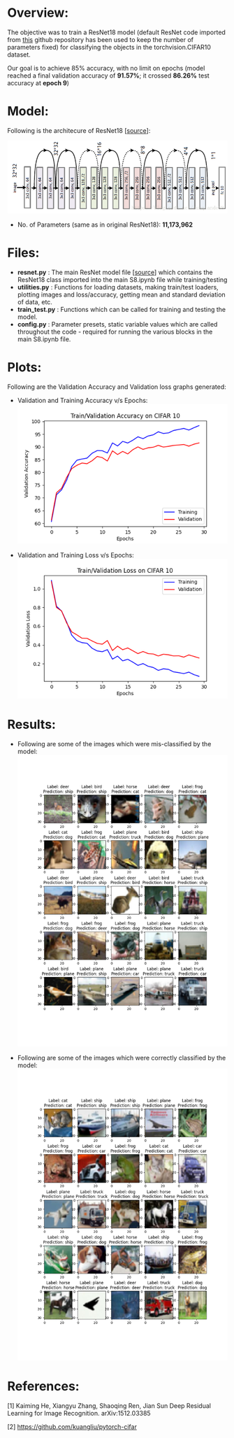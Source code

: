 # **Overview:**
The objective was to train a ResNet18 model (default ResNet code imported from [this](https://github.com/kuangliu/pytorch-cifar/blob/master/models/resnet.py "pytorch-cifar-ResNet18") github repository has been used to keep the number of parameters fixed) for classifying the objects in the torchvision.CIFAR10 dataset.

Our goal is to achieve 85% accuracy, with no limit on epochs (model reached a final validation accuracy of **91.57%**; it crossed **86.26%** test accuracy at **epoch 9**)

# **Model:**
Following is the architecure of ResNet18 [[source](https://duchesnay.github.io/pystatsml/_images/resnet18.png "cifar-resnet18")]:
<p align="center">
  <img src="https://github.com/AkhilP9182/EVA5---Extensive-Vision-AI/blob/main/S8/images/resnet18_architecture.png?raw=true">
</p>

*   No. of Parameters (same as in original ResNet18): **11,173,962**

# **Files:**
*   **resnet.py**     : The main ResNet model file [[source](https://github.com/kuangliu/pytorch-cifar/blob/master/models/resnet.py "pytorch-cifar-resnet18")] which contains the ResNet18 class imported into the main S8.ipynb file while training/testing
*   **utilities.py**  : Functions for loading datasets, making train/test loaders, plotting images and loss/accuracy, getting mean and standard deviation of data, etc.
*   **train_test.py** : Functions which can be called for training and testing the model.
*   **config.py**     : Parameter presets, static variable values which are called throughout the code - required for running the various blocks in the main S8.ipynb file.

# **Plots:**
Following are the Validation Accuracy and Validation loss graphs generated: <br/>
*   Validation and Training Accuracy v/s Epochs: <br/>
![S8_accuracy](https://github.com/AkhilP9182/EVA5---Extensive-Vision-AI/blob/main/S8/images/S8_accuracy.png?raw=true)

*   Validation and Training Loss v/s Epochs: <br/>
![S8_loss](https://github.com/AkhilP9182/EVA5---Extensive-Vision-AI/blob/main/S8/images/S8_loss.png?raw=true)

# **Results:**
*   Following are some of the images which were mis-classified by the model: <br/>
![S8_misclassified_images](https://github.com/AkhilP9182/EVA5---Extensive-Vision-AI/blob/main/S8/images/S8_misclassified_images.png?raw=true)

*   Following are some of the images which were correctly classified by the model: <br/>
![S8_correct_classified_images](https://github.com/AkhilP9182/EVA5---Extensive-Vision-AI/blob/main/S8/images/S8_correct_classified_images.png?raw=true)

# **References:**
[1] Kaiming He, Xiangyu Zhang, Shaoqing Ren, Jian Sun
    Deep Residual Learning for Image Recognition. arXiv:1512.03385
    
[2] https://github.com/kuangliu/pytorch-cifar
